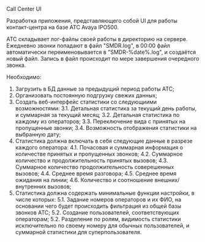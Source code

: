 Call Center UI

Разработка приложения, представляющего собой UI для работы контакт-центра на базе АТС Avaya IPO500.

АТС складывает лог-файлы своей работы в директорию на сервере. Ежедневно звонки попадают в файл "SMDR.log", в 00:00
файл автоматически переименовывается в "SMDR-%date%.log", и создаётся новый файл. Запись в файл происходит по мере
завершения очередного звонка.

Необходимо:
1. Загрузить в БД данные за предыдущий период работы АТС;
2. Организовать постоянную подгрузку свежих данных;
3. Создать веб-интерфейс статистики со следующиими возможностями:
    3.1. Детальная статистика за текущий день работы, и суммарная за текущий месяц;
    3.2. Детальная статистика по каждому из операторов;
    3.3. Переключение вида с принятых на пропущенные звонки;
    3.4. Возможность отображения статистики на выбранную дату;
4. Статистика должна включать в себя следующие данные в разрезе каждого оператора:
    4.1. Почасовая и суммарная информация о количестве принятых и пропущенных звонков;
    4.2. Суммарное количество и продолжительность принятых вызовов;
    4.3. Суммарное количество продолжительность соверешенных вызовов;
    4.4. Среднее время разговора;
    4.5. Среднее время ожидания на линии;
    4.6. Количество и соотношение внешних/внутренних вызовов;
5. Статистика должна содержать минимальные функции настройки, в числе которых:
    5.1. Задание номеров операторов и их ФИО, на основании чего будет происходить фильтрация из общей базы звонков АТС;
    5.2. Создание пользователей, соответствующих операторам;
    5.2. Разделение по ролям, видимость статистики исключительно по своему номеру для обычных пользователей, и суммарной
    статистики для суперпользователя.
    
    